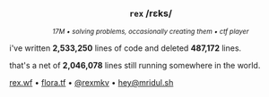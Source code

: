 <div align="center">
  
  ### `rex` /rɛks/
  
  <sup><i>17M • solving problems, occasionally creating them • ctf player</i></sup>
  
</div>

i've written **2,533,250** lines of code and deleted **487,172** lines.

that's a net of **2,046,078** lines still running somewhere in the world.

[rex.wf](https://rex.wf) • [flora.tf](https://flora.tf) • [@rexmkv](https://x.com/rexmkv) • [hey@mridul.sh](mailto:hey@mridul.sh)

<!-- 👀 -->